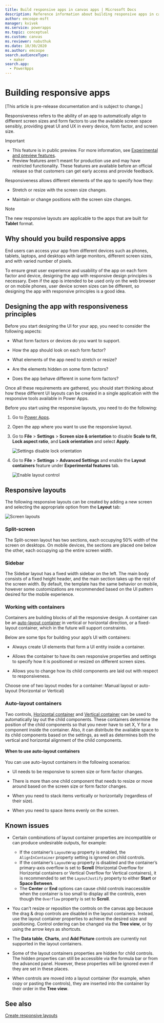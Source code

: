 ```yaml
---
title: Build responsive apps in canvas apps | Microsoft Docs
description: Reference information about building responsive apps in canvas apps
author: emcoope-msft
manager: kvivek
ms.service: powerapps
ms.topic: conceptual
ms.custom: canvas
ms.reviewer: nabuthuk
ms.date: 10/30/2020
ms.author: emcoope
search.audienceType:
  - maker
search.app:
  - PowerApps
---
```


# Building responsive apps  

[This article is pre-release documentation and is subject to change.]

Responsiveness refers to the ability of an app to automatically align to different screen sizes and form factors to use the available screen space sensibly, providing great UI and UX in every device, form factor, and screen size. 

> [!IMPORTANT]
> - This feature is in public preview. For more information, see [Experimental and preview features](working-with-experimental-preview.md).
> - Preview features aren’t meant for production use and may have restricted functionality. These features are available before an official release so that customers can get early access and provide feedback.

Responsiveness allows different elements of the app to specify how they: 

- Stretch or resize with the screen size changes.

- Maintain or change positions with the screen size changes. 

> [!NOTE]
> The new responsive layouts are applicable to the apps that are built for **Tablet** format.

## Why should you build responsive apps

End users can access your app from different devices such as phones, tablets, laptops, and desktops with large monitors, different screen sizes, and with varied number of pixels.

To ensure great user experience and usability of the app on each form factor and device, designing the app with responsive design principles is necessary. Even if the app is intended to be used only on the web browser or on mobile phones, user device screen sizes can be different, so designing the app with responsive principles is a good idea.

## Designing the app with responsiveness principles

Before you start designing the UI for your app, you need to consider the following aspects: 

- What form factors or devices do you want to support.

- How the app should look on each form factor?

- What elements of the app need to stretch or resize?

- Are the elements hidden on some form factors?

- Does the app behave different in some form factors?

Once all these requirements are gathered, you should start thinking about how these different UI layouts can be created in a single application with the responsive tools available in Power Apps. 

Before you start using the responsive layouts, you need to do the following:

1. Go to [Power Apps](https://make.powerapps.com).
1. Open the app where you want to use the responsive layout.
1. Go to **File** > **Settings** > **Screen size & orientation** to disable **Scale to fit**, **Lock aspect ratio**, and **Lock orientation** and select **Apply**.

   ![Settings disable lock orientation](media/create-responsive-layout/settings-disable-lock-orientation.png "Settings disable lock orientation")

1. Go to **File** > **Settings** > **Advanced Settings** and enable the **Layout containers** feature under **Experimental features** tab.

   ![Enable layout control](media/create-responsive-layout/enable-layout-container.png "Enable layout control")

## Responsive layouts

The following responsive layouts can be created by adding a new screen and selecting the appropriate option from the **Layout** tab: 

![Screen layouts](media/create-responsive-layout/different-screen-layouts.png "Screen layouts")

### Split-screen

The Split-screen layout has two sections, each occupying 50% width of the screen on desktops. On mobile devices, the sections are placed one below the other, each occupying up the entire screen width. 

### Sidebar

The Sidebar layout has a fixed width sidebar on the left. The main body consists of a fixed height header, and the main section takes up the rest of the screen width.  By default, the template has the same behavior on mobile, however some customizations are recommended based on the UI pattern desired for the mobile experience. 

### Working with containers 

Containers are building blocks of all the responsive design. A container can be an [auto-layout container](#auto-layout-containers) in vertical or horizontal direction, or a fixed-layout container, which in the future will support constraints. 

Below are some tips for building your app’s UI with containers:

- Always create UI elements that form a UI entity inside a container.

- Allows the container to have its own responsive properties and settings to specify how it is positioned or resized on different screen sizes.

- Allows you to change how its child components are laid out with respect to responsiveness. 

Choose one of two layout modes for a container: Manual layout or auto-layout (Horizontal or Vertical)

### Auto-layout containers

Two controls, [Horizontal container](controls/control-horizontal-container.md) and [Vertical container](controls/control-vertical-container.md) can be used to automatically lay out the child components. These containers determine the position of the child components so that you never have to set X, Y for a component inside the container. Also, it can distribute the available space to its child components based on the settings, as well as determines both the vertical and horizontal alignment of the child components.  

#### When to use auto-layout containers

You can use auto-layout containers in the following scenarios:

- UI needs to be responsive to screen size or form factor changes.

- There is more than one child component that needs to resize or move around based on the screen size or form factor changes.

- When you need to stack items vertically or horizontally (regardless of their size).

- When you need to space items evenly on the screen.

## Known issues

- Certain combinations of layout container properties are incompatible or can produce undesirable outputs, for example:
   - If the container’s `LayoutWrap` property is enabled, the `AlignInContainer` property setting is ignored on child controls. 
   - If the container’s `LayoutWrap` property is disabled and the container’s primary-axis overflow is set to **Scroll** (Horizontal Overflow for Horizontal containers or Vertical Overflow for Vertical containers), it is recommended to set the `LayoutJustify` property to either **Start** or **Space Between**. 
   - The **Center** or **End** options can cause child controls inaccessible when the container is too small to display all the controls, even though the `Overflow` property is set to **Scroll**. 

- You can’t resize or reposition the controls on the canvas app because the drag & drop controls are disabled in the layout containers. Instead, use the layout container properties to achieve the desired size and positioning. Control ordering can be changed via the **Tree view**, or by using the arrow keys as shortcuts. 

- The **Data table**, **Charts**, and **Add Picture** controls are currently not supported in the layout containers. 

- Some of the layout containers properties are hidden for child controls. The hidden properties can still be accessible via the formula bar or from the advanced panel. However, these properties will be ignored even if they are set in these places. 

- When controls are moved into a layout container (for example, when copy or pasting the controls), they are inserted into the container by their order in the **Tree view**.

## See also

[Create responsive layouts](create-responsive-layout.md)
